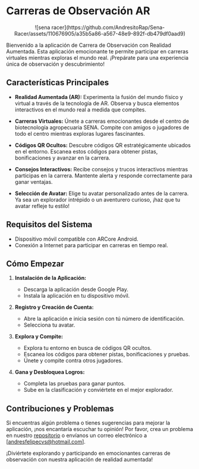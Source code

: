 # Carreras de Observación AR

<p align="center">
  ![sena racer](https://github.com/AndresitoRap/Sena-Racer/assets/110676905/a35b5a86-a567-48e9-892f-db479df0aad9)
</p>


Bienvenido a la aplicación de Carrera de Observación con Realidad Aumentada. Esta aplicación emocionante te permite participar en carreras virtuales mientras exploras el mundo real. ¡Prepárate para una experiencia única de observación y descubrimiento!

## Características Principales

- **Realidad Aumentada (AR):** Experimenta la fusión del mundo físico y virtual a través de la tecnología de AR. Observa y busca elementos interactivos en el mundo real a medida que compites.

- **Carreras Virtuales:** Únete a carreras emocionantes desde el centro de biotecnología agropecuaria SENA. Compite con amigos o jugadores de todo el centro mientras exploras lugares fascinantes.

- **Códigos QR Ocultos:** Descubre códigos QR estratégicamente ubicados en el entorno. Escanea estos códigos para obtener pistas, bonificaciones y avanzar en la carrera.

- **Consejos Interactivos:** Recibe consejos y trucos interactivos mientras participas en la carrera. Mantente alerta y responde correctamente para ganar ventajas.

- **Selección de Avatar:** Elige tu avatar personalizado antes de la carrera. Ya sea un explorador intrépido o un aventurero curioso, ¡haz que tu avatar refleje tu estilo!

## Requisitos del Sistema

- Dispositivo móvil compatible con ARCore Android.
- Conexión a Internet para participar en carreras en tiempo real.

## Cómo Empezar

1. **Instalación de la Aplicación:**
   - Descarga la aplicación desde Google Play.
   - Instala la aplicación en tu dispositivo móvil.

2. **Registro y Creación de Cuenta:**
   - Abre la aplicación e inicia sesión con tú número de identificación.
   - Selecciona tu avatar.

3. **Explora y Compite:**
   - Explora tu entorno en busca de códigos QR ocultos.
   - Escanea los códigos para obtener pistas, bonificaciones y pruebas.
   - Únete y compite contra otros jugadores.

4. **Gana y Desbloquea Logros:**
   - Completa las pruebas para ganar puntos.
   - Sube en la clasificación y conviértete en el mejor explorador.

## Contribuciones y Problemas

Si encuentras algún problema o tienes sugerencias para mejorar la aplicación, ¡nos encantaría escuchar tu opinión! Por favor, crea un problema en nuestro [repositorio](https://github.com/AndresitoRap/sena-racer.git) o envíanos un correo electrónico a [andresfelipecvs@hotmail.com].

¡Diviértete explorando y participando en emocionantes carreras de observación con nuestra aplicación de realidad aumentada!
